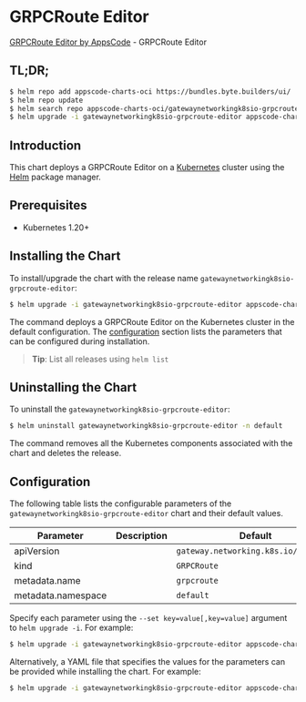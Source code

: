 # GRPCRoute Editor

[GRPCRoute Editor by AppsCode](https://byte.builders) - GRPCRoute Editor

## TL;DR;

```bash
$ helm repo add appscode-charts-oci https://bundles.byte.builders/ui/
$ helm repo update
$ helm search repo appscode-charts-oci/gatewaynetworkingk8sio-grpcroute-editor --version=v0.4.19
$ helm upgrade -i gatewaynetworkingk8sio-grpcroute-editor appscode-charts-oci/gatewaynetworkingk8sio-grpcroute-editor -n default --create-namespace --version=v0.4.19
```

## Introduction

This chart deploys a GRPCRoute Editor on a [Kubernetes](http://kubernetes.io) cluster using the [Helm](https://helm.sh) package manager.

## Prerequisites

- Kubernetes 1.20+

## Installing the Chart

To install/upgrade the chart with the release name `gatewaynetworkingk8sio-grpcroute-editor`:

```bash
$ helm upgrade -i gatewaynetworkingk8sio-grpcroute-editor appscode-charts-oci/gatewaynetworkingk8sio-grpcroute-editor -n default --create-namespace --version=v0.4.19
```

The command deploys a GRPCRoute Editor on the Kubernetes cluster in the default configuration. The [configuration](#configuration) section lists the parameters that can be configured during installation.

> **Tip**: List all releases using `helm list`

## Uninstalling the Chart

To uninstall the `gatewaynetworkingk8sio-grpcroute-editor`:

```bash
$ helm uninstall gatewaynetworkingk8sio-grpcroute-editor -n default
```

The command removes all the Kubernetes components associated with the chart and deletes the release.

## Configuration

The following table lists the configurable parameters of the `gatewaynetworkingk8sio-grpcroute-editor` chart and their default values.

|     Parameter      | Description |                     Default                     |
|--------------------|-------------|-------------------------------------------------|
| apiVersion         |             | <code>gateway.networking.k8s.io/v1alpha2</code> |
| kind               |             | <code>GRPCRoute</code>                          |
| metadata.name      |             | <code>grpcroute</code>                          |
| metadata.namespace |             | <code>default</code>                            |


Specify each parameter using the `--set key=value[,key=value]` argument to `helm upgrade -i`. For example:

```bash
$ helm upgrade -i gatewaynetworkingk8sio-grpcroute-editor appscode-charts-oci/gatewaynetworkingk8sio-grpcroute-editor -n default --create-namespace --version=v0.4.19 --set apiVersion=gateway.networking.k8s.io/v1alpha2
```

Alternatively, a YAML file that specifies the values for the parameters can be provided while
installing the chart. For example:

```bash
$ helm upgrade -i gatewaynetworkingk8sio-grpcroute-editor appscode-charts-oci/gatewaynetworkingk8sio-grpcroute-editor -n default --create-namespace --version=v0.4.19 --values values.yaml
```
